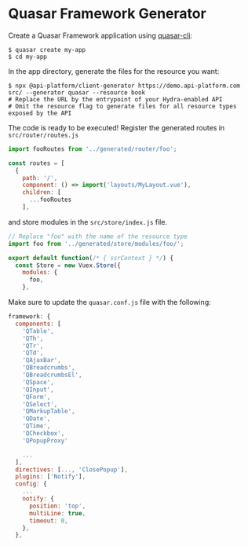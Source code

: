 # Quasar Framework Generator

Create a Quasar Framework application using
[quasar-cli](https://quasar.dev/quasar-cli/installation):

    $ quasar create my-app
    $ cd my-app

In the app directory, generate the files for the resource you want:

    $ npx @api-platform/client-generator https://demo.api-platform.com src/ --generator quasar --resource book
    # Replace the URL by the entrypoint of your Hydra-enabled API
    # Omit the resource flag to generate files for all resource types exposed by the API

The code is ready to be executed! Register the generated routes in `src/router/routes.js`

```javascript
import fooRoutes from '../generated/router/foo';

const routes = [
  {
    path: '/',
    component: () => import('layouts/MyLayout.vue'),
    children: [
      ...fooRoutes
    ],

```

and store modules in the `src/store/index.js` file.

```javascript
// Replace "foo" with the name of the resource type
import foo from '../generated/store/modules/foo/';

export default function(/* { ssrContext } */) {
  const Store = new Vuex.Store({
    modules: {
      foo,
    },

```

Make sure to update the `quasar.conf.js` file with the following:

```javascript
framework: {
  components: [
    'QTable',
    'QTh',
    'QTr',
    'QTd',
    'QAjaxBar',
    'QBreadcrumbs',
    'QBreadcrumbsEl',
    'QSpace',
    'QInput',
    'QForm',
    'QSelect',
    'QMarkupTable',
    'QDate',
    'QTime',
    'QCheckbox',
    'QPopupProxy'

    ...
  ],
  directives: [..., 'ClosePopup'],
  plugins: ['Notify'],
  config: {
    ...
    notify: {
      position: 'top',
      multiLine: true,
      timeout: 0,
    },
  },
```
